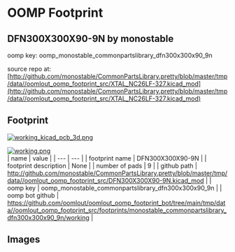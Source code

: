 # OOMP Footprint  
## DFN300X300X90-9N  by monostable  
  
oomp key: oomp_monostable_commonpartslibrary_dfn300x300x90_9n  
  
source repo at: [http://github.com/monostable/CommonPartsLibrary.pretty/blob/master/tmp/data//oomlout_oomp_footprint_src/XTAL_NC26LF-327.kicad_mod](http://github.com/monostable/CommonPartsLibrary.pretty/blob/master/tmp/data//oomlout_oomp_footprint_src/XTAL_NC26LF-327.kicad_mod)  
## Footprint  
  
[![working_kicad_pcb_3d.png](working_kicad_pcb_3d_600.png)](working_kicad_pcb_3d.png)  
  
[![working.png](working_600.png)](working.png)  
| name | value | 
| --- | --- | 
| footprint name | DFN300X300X90-9N | 
| footprint description | None | 
| number of pads | 9 | 
| github path | http://github.com/monostable/CommonPartsLibrary.pretty/blob/master/tmp/data//oomlout_oomp_footprint_src/DFN300X300X90-9N.kicad_mod | 
| oomp key | oomp_monostable_commonpartslibrary_dfn300x300x90_9n | 
| oomp bot github | https://github.com/oomlout/oomlout_oomp_footprint_bot/tree/main/tmp/data//oomlout_oomp_footprint_src/footprints/monostable_commonpartslibrary_dfn300x300x90_9n/working | 
## Images  
